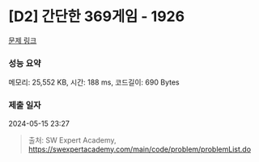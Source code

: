 # [D2] 간단한 369게임 - 1926 

[문제 링크](https://swexpertacademy.com/main/code/problem/problemDetail.do?contestProbId=AV5PTeo6AHUDFAUq) 

### 성능 요약

메모리: 25,552 KB, 시간: 188 ms, 코드길이: 690 Bytes

### 제출 일자

2024-05-15 23:27



> 출처: SW Expert Academy, https://swexpertacademy.com/main/code/problem/problemList.do
